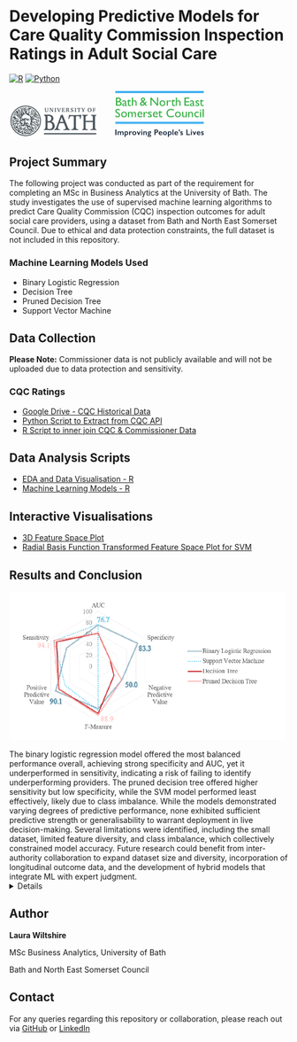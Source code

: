 # Developing Predictive Models for Care Quality Commission Inspection Ratings in Adult Social Care
[![R](https://img.shields.io/badge/R-%23276DC3.svg?logo=r&logoColor=white)](#)
[![Python](https://img.shields.io/badge/Python-3776AB?logo=python&logoColor=fff)](#)
<p align="left">
  <img src="Uni_of_Bath_logo.png" alt="B&NES Logo" width = "160"/>
  &nbsp;&nbsp;&nbsp;&nbsp;&nbsp;&nbsp;
  <img src="bathnes-logo-colour.png" alt="B&NES Logo" width = "160"/>
</p>

## Project Summary
The following project was conducted as part of the requirement for completing an MSc in Business Analytics at the University of Bath. The study investigates the use of supervised machine learning algorithms to predict Care Quality Commission (CQC) inspection outcomes for adult social care providers, using a dataset from Bath and North East Somerset Council.
Due to ethical and data protection constraints, the full dataset is not included in this repository.

### Machine Learning Models Used

- Binary Logistic Regression
- Decision Tree
- Pruned Decision Tree
- Support Vector Machine

## Data Collection
**Please Note:** Commissioner data is not publicly available and will not be uploaded due to data protection and sensitivity.
### CQC Ratings
- [Google Drive - CQC Historical Data](https://drive.google.com/drive/folders/0B1jvn_rdpdEzMUtiNVoyeW9rb2M?resourcekey=0-J1nm1TwV6Vf_N9DArEe6XQ)
- [Python Script to Extract from CQC API](https://github.com/LauraWiltshire/MSc_Business_Analytics/blob/main/CQC_API_Script.py)
- [R Script to inner join CQC & Commissioner Data](https://github.com/LauraWiltshire/MSc_Business_Analytics/blob/main/Join_CQC_and_Commissioner_Data.R)
  
## Data Analysis Scripts
- [EDA and Data Visualisation - R](https://github.com/LauraWiltshire/MSc_Business_Analytics/blob/main/EDA_CQC_Ratings.R)
- [Machine Learning Models - R](https://github.com/LauraWiltshire/MSc_Business_Analytics/blob/main/CQC_Machine_Learning.R)
  
## Interactive Visualisations
- [3D Feature Space Plot](https://laurawiltshire.github.io/MSc_Business_Analytics/3D_PLOT.html)
- [Radial Basis Function Transformed Feature Space Plot for SVM](https://laurawiltshire.github.io/MSc_Business_Analytics/3D_PLOT_RBF.html)

## Results and Conclusion
<p align="left">
  <img src="RADAR_PLOT.png" alt="ML Comparison Radar Plot" width = "500"/>
</p>
The binary logistic regression model offered the most balanced performance overall, achieving strong specificity and AUC, yet it underperformed in sensitivity, indicating a risk of failing to identify underperforming providers. The pruned decision tree offered higher sensitivity but low specificity, while the SVM model performed least effectively, likely due to class imbalance. While the models demonstrated varying degrees of predictive performance, none exhibited sufficient predictive strength or generalisability to warrant deployment in live decision-making. Several limitations were identified, including the small dataset, limited feature diversity, and class imbalance, which collectively constrained model accuracy. Future research could benefit from inter-authority collaboration to expand dataset size and diversity, incorporation of longitudinal outcome data, and the development of hybrid models that integrate ML with expert judgment.

<Details>
This dissertation set out to explore the feasibility and ethical implications of applying ML techniques to predict Care Quality Commission (CQC) ratings for adult social care providers, using a dataset derived from Bath and North East Somerset Council’s Quality and Risk Dashboard. Drawing on locally held commissioning data and publicly available CQC inspection records, three types of supervised learning algorithms, binary logistic regression, decision trees (standard and pruned), and SVM, were evaluated against several performance metrics to determine their predictive validity and potential operational use.    


    
While the models demonstrated varying degrees of predictive performance, none exhibited sufficient predictive strength or generalisability to warrant deployment in live decision-making. The binary logistic regression model offered the most balanced performance overall, achieving strong specificity and AUC, yet it underperformed in sensitivity, indicating a risk of failing to identify underperforming providers. The pruned decision tree offered higher sensitivity but low specificity, while the SVM model performed least effectively, likely due to class imbalance. These results suggest the importance of carefully selecting and validating models in public sector contexts where false negatives and false positives carry significant ethical and operational consequences.

Beyond the technical findings, the study raises critical questions about the construction and use of provider risk indicators in adult social care. In particular, the prominence of previous CQC ratings as a predictor of current CQC rating raises significant concerns about potential circularity or institutional bias, which may reinforce historical inequalities rather than describe true provider quality. Additionally, the reliance on CQC ratings as an outcome variable, while pragmatic, limits the capacity of predictive models in reflecting real-time quality issues or accounting for more contextual complexity. The use of static, retrospective ratings brings forward the need for richer, more dynamic indicators of service performance, such as those chosen by experts in the adult social care, which are already used in the Quality and Risk Dashboard, to enhance the practical relevance of predictive analytics.

Several limitations were identified, including the small dataset, limited feature diversity, and class imbalance, which collectively constrained model accuracy. Despite these challenges, the study contributed to a growing body of evidence on data driven decision-making in adult social care. It offers a practice-based perspective on the barriers to predictive modelling in local government and affirms the value of transparent and explainable models. Looking ahead, future research could benefit from inter-authority collaboration to expand dataset size and diversity, incorporation of longitudinal outcome data, and the development of hybrid models that integrate ML with expert judgment. Moreover, ethical considerations around accountability must be embedded throughout the development cycle. In this way, predictive analytics may serve not as a replacement for professional expertise, but as a complementary tool to support more responsive data informed social care provision.

</Details>

## Author
**Laura Wiltshire**

MSc Business Analytics, University of Bath

Bath and North East Somerset Council

## Contact
For any queries regarding this repository or collaboration, please reach out via [GitHub](https://github.com/LauraWiltshire) or [LinkedIn](https://www.linkedin.com/in/laura-wiltshire-0b7762299/)
